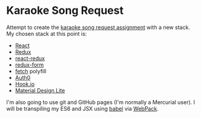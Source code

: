# Karaoke Song Request

Attempt to create the [karaoke song request assignment][0] with a new stack. My chosen stack at this point is:

* [React](https://facebook.github.io/react/)
* [Redux](http://redux.js.org/)
* [react-redux](https://github.com/rackt/react-redux)
* [redux-form](http://erikras.github.io/redux-form)
* [fetch](https://github.com/github/fetch) polyfill
* [Auth0](https://auth0.com)
* [Hook.io](http://hook.io)
* [Material Design Lite](http://www.getmdl.io)

I'm also going to use git and GitHub pages (I'm normally a Mercurial user). I will be transpiling my ES6 and JSX using [babel][1] via [WebPack][2].

[0]: https://github.com/colinbate/web-club-assignments/tree/master/song-request
[1]: http://babeljs.io
[2]: https://webpack.github.io/docs/